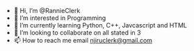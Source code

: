 - 👋 Hi, I’m @RannieClerk
- 👀 I’m interested in Programming
- 🌱 I’m currently learning Python, C++, Javcascript and HTML
- 💞️ I’m looking to collaborate on all stated in 3
- 📫 How to reach me email njiruclerk@gmail.com

<!---
RannieClerk/RannieClerk is a ✨ special ✨ repository because its `README.md` (this file) appears on your GitHub profile.
You can click the Preview link to take a look at your changes.
--->
